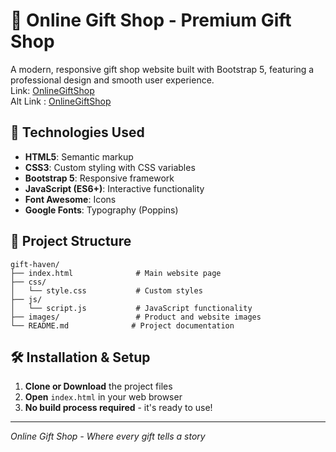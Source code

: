 # 🎁 Online Gift Shop - Premium Gift Shop


A modern, responsive gift shop website built with Bootstrap 5, featuring a professional design and smooth user experience.</br>
Link: [OnlineGiftShop](https://onlinegiftshop.netlify.app/)</br>
Alt Link : [OnlineGiftShop](https://akshay7311.github.io/Online-Gift-Shop/)

## 🚀 Technologies Used

- **HTML5**: Semantic markup
- **CSS3**: Custom styling with CSS variables
- **Bootstrap 5**: Responsive framework
- **JavaScript (ES6+)**: Interactive functionality
- **Font Awesome**: Icons
- **Google Fonts**: Typography (Poppins)

## 📁 Project Structure

```
gift-haven/
├── index.html              # Main website page
├── css/
│   └── style.css           # Custom styles
├── js/
│   └── script.js           # JavaScript functionality
├── images/                 # Product and website images
└── README.md              # Project documentation
```


## 🛠️ Installation & Setup

1. **Clone or Download** the project files
2. **Open** `index.html` in your web browser
3. **No build process required** - it's ready to use!

---

*Online Gift Shop - Where every gift tells a story*

